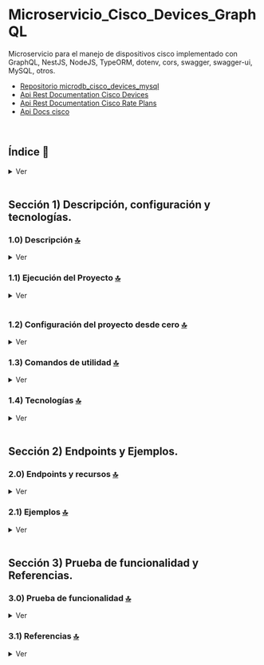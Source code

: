 # Microservicio_Cisco_Devices_GraphQL
Microservicio para el manejo de dispositivos cisco implementado con GraphQL, NestJS, NodeJS, TypeORM, dotenv, cors, swagger, swagger-ui, MySQL, otros.

* [Repositorio microdb_cisco_devices_mysql](https://github.com/andresWeitzel/Microdb_Cisco_Devices_Mysql)
* [Api Rest Documentation Cisco Devices](https://developer.cisco.com/docs/control-center/#!devices)
* [Api Rest Documentation Cisco Rate Plans](https://developer.cisco.com/docs/control-center/#!get-rate-plans/response-example) 
* [Api Docs cisco](https://developer.cisco.com/docs/)

<br>

## Índice 📜

<details>
 <summary> Ver </summary>

 <br>

### Sección 1) Descripción, configuración y tecnologías.

*   [1.0) Descripción del Proyecto.](#10-descripción-)
*   [1.1) Ejecución del Proyecto.](#11-ejecución-del-proyecto-)
*   [1.2) Configuración del proyecto desde cero](#12-configuración-del-proyecto-desde-cero-)
*   [1.3) Comandos de utilidad.](#13-comandos-de-utilidad)
*   [1.4) Tecnologías.](#14-tecnologías-)

### Sección 2) Endpoints y Ejemplos

*   [2.0) EndPoints y recursos.](#20-endpoints-y-recursos-)
*   [2.1) Ejemplos.](#21-ejemplos-)

### Sección 3) Prueba de funcionalidad y Referencias

*   [3.0) Prueba de funcionalidad.](#30-prueba-de-funcionalidad-)
*   [3.1) Referencias.](#31-referencias-)

<br>

</details>

<br>

## Sección 1) Descripción, configuración y tecnologías.

### 1.0) Descripción [🔝](#índice-)

<details>
  <summary>Ver</summary>

 <br>

### 1.0.0) Descripción General

### 1.0.1) Descripción Arquitectura y Funcionamiento

<br>

</details>

### 1.1) Ejecución del Proyecto [🔝](#índice-)

<details>
  <summary>Ver</summary>
<br>


<br>

</details>

<br>

### 1.2) Configuración del proyecto desde cero [🔝](#índice-)

<details>
  <summary>Ver</summary>

<br>

*   Creamos un entorno de trabajo a través de algún ide, luego de crear una carpeta nos posicionamos sobre la misma

```git
cd 'projectName'
```
*   Instalamos la última versión LTS de [Nodejs(v18)](https://nodejs.org/en/download)
* Instalamos NestJS de forma global

```git
npm i -g @nestjs/cli
```
* Creamos un proyecto Nest
```git
nest new nombreProyecto
```
* Creamos un proyecto Nest
```git
nest new nombreProyecto
```
* Crear un nuevo modulo sin test

```git
nest g mo moduleName --no-spec
```

* Crear un nuevo servicio sin test

```git
nest g s moduleName --no-spec
```

* Crear un nuevo resolver (controlador) sin test

```git
nest g co moduleName --no-spec
```
* Instalamos el plugin para [dotenv (variables de entorno)](https://www.npmjs.com/package/dotenv)
```git
npm i dotenv
```
* Instalamos el plugin para [TypeORM](https://typeorm.io/) junto con el controlador de mysql para el mapeo de datos.
```git
npm i @nestjs/typeorm typeorm mysql2
```
* Para el uso del orm, podemos seguir la [guía de configuración de typeorm para db](https://docs.nestjs.com/recipes/sql-typeorm).
* Instalamos el plugin de nest con [swagger](https://docs.nestjs.com/openapi/introduction) paa la documentación de nuestra Api rest.
```git
npm i @nestjs/swagger
```
* Instalamos el plugin [class-validator](https://www.npmjs.com/package/class-validator)  para validaciones de tipos de datos, propiedades de clases,  etc.
```git
npm i class-validator
```


<br>

</details>


### 1.3) Comandos de utilidad [🔝](#índice-)

<details>
  <summary>Ver</summary>

 <br>

* Crear un nuevo proyecto NestJs
```git
nest g projectName
```

* Crear un nuevo modulo sin test

```git
nest g mo moduleName --no-spec
```

* Crear un nuevo servicio sin test

```git
nest g s moduleName --no-spec
```

* Crear un nuevo controlador sin test

```git
nest g co moduleName --no-spec
```


<br>

</details>

### 1.4) Tecnologías [🔝](#índice-)

<details>
  <summary>Ver</summary>

 <br>

| **Tecnologías** | **Versión** | **Finalidad** |\
| ------------- | ------------- | ------------- |
| [NodeJS](https://nodejs.org/en/) | 14.18.1  | Librería JS |
| [NestJS](https://nestjs.com/) | ^10.0.0 | Framework de NodeJS |
| [Typescript](https://www.typescriptlang.org/) | 3.8.3  | Lenguaje con alto tipado basado en JS |
| [TypeORM](https://typeorm.io/) | ^0.3.17 | ORM |
| [Mysql](https://www.mysql.com/) | 10.1 | SGDB |
| [XAMPP](https://www.apachefriends.org/es/index.html) | 3.2.2 | Paquete de servidores |
| [Swagger](https://docs.nestjs.com/openapi/introduction) | ^7.1.2 | Documentación de Api |
| [VSC](https://code.visualstudio.com/docs) | 1.72.2  | IDE |
| [Postman](https://www.postman.com/downloads/) | 10.11  | Cliente Http |
| [CMD](https://learn.microsoft.com/en-us/windows-server/administration/windows-commands/cmd) | 10 | Símbolo del Sistema para linea de comandos |
| [Git](https://git-scm.com/downloads) | 2.29.1  | Control de Versiones |

</br>

| **Extensión** |\
| -------------  |
| Prettier - Code formatter |
| Typescript Toolbox - generate setters, getters, constrc, etc |
| Otras |

<br>

</details>

<br>

## Sección 2) Endpoints y Ejemplos.

### 2.0) Endpoints y recursos [🔝](#índice-)

<details>
  <summary>Ver</summary>

<br>

</details>

### 2.1) Ejemplos [🔝](#índice-)

<details>
  <summary>Ver</summary>
<br>

<br>

</details>

<br>

## Sección 3) Prueba de funcionalidad y Referencias.

### 3.0) Prueba de funcionalidad [🔝](#índice-)

<details>
  <summary>Ver</summary>

<br>

<br>

</details>

### 3.1) Referencias [🔝](#índice-)

<details>
  <summary>Ver</summary>

 <br>

#### Graphql
##### Installation
- [librerías Graphql + Nestjs](https://docs.nestjs.com/graphql/quick-start)

#### Nestjs
* Videotutorials
    - [Videotutorial base](https://www.youtube.com/watch?v=W4_oH3anYHU)
    - [Videotutorial Typeorm](https://www.youtube.com/watch?v=JaTbzPcyiOE)
    - [Mastering Nest.js](https://www.youtube.com/playlist?list=PLkZU2rKh1mT-3VvYvGCdRVCCJ5lCtOKED)
* Topics
    - [Using async and promises](https://subscription.packtpub.com/book/programming/9781800204737/10/ch10lvl1sec89/asynchronous-handlers)
    - [Query parameters and parameters](https://stackoverflow.com/questions/54958244/how-to-use-query-parameters-in-nest-js)
    - [Using query parameters](https://dev.to/nandhakumar/nest-js-tutorial-3-query-route-params-3gi4)
    - [Autovalidation in NestJS](https://docs.nestjs.com/techniques/validation)

#### Typeorm
##### Relations
- [Typeorm Relationships with cascade](https://stackoverflow.com/questions/55098023/typeorm-cascade-option-cascade-ondelete-onupdate)
- [Using Foreign keys tutorial](https://leoromanovsky.medium.com/a-blog-without-an-author-typeorm-creates-confusion-with-required-columns-and-optional-foreign-keys-1a3f932d4e67)
- [Using Foreign keys stackoverflow](https://stackoverflow.com/questions/68556933/typeorm-insert-foreign-key-by-string)
- [Using Providers with Nestjs](https://docs.nestjs.com/recipes/sql-typeorm)
##### Methods
- [findOne, find, filter,etc](https://desarrolloweb.com/articulos/metodo-find-repositorios-typeorm)
- [Check pagination,etc](https://stackoverflow.com/questions/53922503/how-to-implement-pagination-in-nestjs-with-typeorm)
- [Rest Methods](https://docs.nestjs.com/techniques/database)


#### Api example code
- [Api completa MVC (CHECK)](https://github.com/amitavdevzone/nest-js-quiz-manager/tree/master)
- [Api example tutorial](https://stackabuse.com/guide-to-nestjs-building-a-rest-api-with-nest-and-node/)
- [Nestjs Rest example code](https://github.com/hantsy/nestjs-rest-sample/blob/master/docs/guide.md)
- [OFICIAL CRUD NESTJS](https://docs.nestjs.com/recipes/crud-generator)


#### OpenApi and Swagger
- [Code settings](https://docs.nestjs.com/openapi/introduction)
- [Code example](https://github.com/nestjs/nest/blob/master/sample/11-swagger/src/cats/entities/cat.entity.ts)



#### Librerías
*   [Validación de campos](https://www.npmjs.com/package/node-input-validator)
*   [Validación de propiedades de clases](https://www.npmjs.com/package/class-validator)


<br>

</details>
